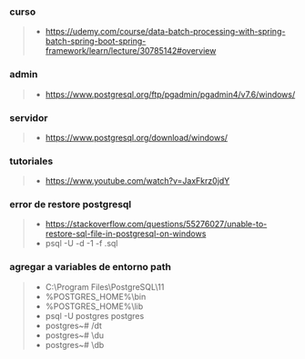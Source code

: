
### curso
>- https://udemy.com/course/data-batch-processing-with-spring-batch-spring-boot-spring-framework/learn/lecture/30785142#overview

### admin
>- https://www.postgresql.org/ftp/pgadmin/pgadmin4/v7.6/windows/

### servidor
>- https://www.postgresql.org/download/windows/

### tutoriales
>- https://www.youtube.com/watch?v=JaxFkrz0jdY

### error de restore postgresql
>- https://stackoverflow.com/questions/55276027/unable-to-restore-sql-file-in-postgresql-on-windows
>- psql -U <username> -d <dbname> -1 -f <filename>.sql

### agregar a variables de entorno path 
>- C:\Program Files\PostgreSQL\11
>- %POSTGRES_HOME%\bin
>- %POSTGRES_HOME%\lib
>- psql -U postgres postgres
>- postgres~# /dt
>- postgres~# \du
>- postgres~# \db